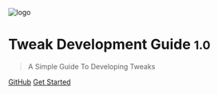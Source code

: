 <!-- _coverpage.md -->

![logo](_media/icon.png)

# Tweak Development Guide <small>1.0</small>

> A Simple Guide To Developing Tweaks

[GitHub](https://github.com/KodeyThomas)
[Get Started](#/README)
